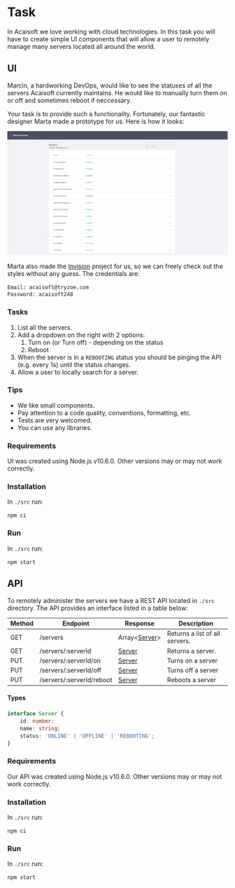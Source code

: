 # Task

In Acaisoft we love working with cloud technologies. In this task you will have to create simple UI components that will allow a user to remotely manage many servers located all around the world.

## UI

Marcin, a hardworking DevOps, would like to see the statuses of all the servers Acaisoft currently maintains. He would like to manually turn them on or off and sometimes reboot if neccessary.

Your task is to provide such a functionality. Fortunately, our fantastic
designer Marta made a prototype for us. Here is how it looks:

![img](./images/server-ui.png)

Marta also made the [Invision](https://www.invisionapp.com/) project for us, so we can freely check out the styles without any guess.
The credentials are:
```
Email: acaisoft@tryzoe.com
Password: acaisoft248
```

### Tasks
 1. List all the servers.
 2. Add a dropdown on the right with 2 options:
    1. Turn on (or Turn off) - depending on the status
    2. Reboot
 3. When the server is in a `REBOOTING` status you should be pinging the
    API (e.g. every 1s) until the status changes.
 4. Allow a user to locally search for a server.

### Tips
 - We like small components.
 - Pay attention to a code quality, conventions, formatting, etc.
 - Tests are very welcomed.
 - You can use any libraries.

### Requirements

UI was created using Node.js v10.6.0. Other versions may or may not work correctly.

### Installation

In `./src` run:

```shell
npm ci
```

### Run

In `./src` run:

```shell
npm start
```

## API

To remotely administer the servers we have a REST API located in `./src` directory.
The API provides an interface listed in a table below:

| Method | Endpoint | Response | Description |
|---|---|---|---|
| GET | /servers | Array\<[Server](#types)\> | Returns a list of all servers. |
| GET | /servers/:serverId | [Server](#types) | Returns a server. |
| PUT | /servers/:serverId/on | [Server](#types) | Turns on a server |
| PUT | /servers/:serverId/off | [Server](#types) | Turns off a server |
| PUT | /servers/:serverId/reboot | [Server](#types) | Reboots a server |

#### Types
```typescript
interface Server {
    id: number;
    name: string;
    status: 'ONLINE' | 'OFFLINE' | 'REBOOTING';
}
```

### Requirements

Our API was created using Node.js v10.6.0. Other versions may or may not work correctly.

### Installation

In `./src` run:

```shell
npm ci
```

### Run

In `./src` run:

```shell
npm start
```